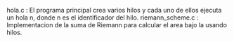hola.c : El programa principal crea varios hilos y cada uno de ellos ejecuta un hola n, donde n es el identificador del hilo. 
riemann_scheme.c : Implementacion de la suma de Riemann para calcular el area bajo la usando hilos.
